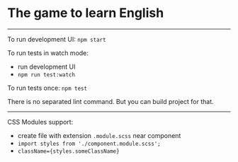 # The game to learn English

---

To run development UI: `npm start`

To run tests in watch mode:

* run development UI
* `npm run test:watch`

To run tests once: `npm test`

There is no separated lint command. But you can build project for that.

---

CSS Modules support:

* create file with extension `.module.scss` near component
* `import styles from './component.module.scss';`
* `className={styles.someClassName}`
